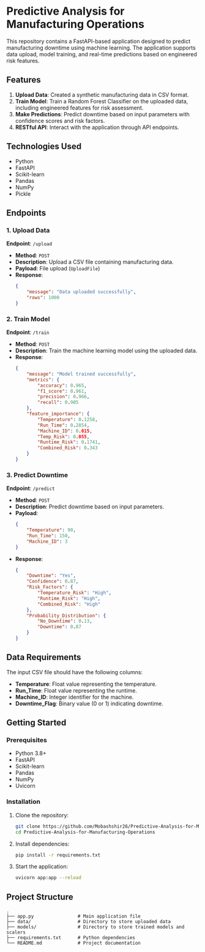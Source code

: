 # Predictive Analysis for Manufacturing Operations

This repository contains a FastAPI-based application designed to predict manufacturing downtime using machine learning. The application supports data upload, model training, and real-time predictions based on engineered risk features.

## Features

1. **Upload Data**: Created a synthetic manufacturing data in CSV format.
2. **Train Model**: Train a Random Forest Classifier on the uploaded data, including engineered features for risk assessment.
3. **Make Predictions**: Predict downtime based on input parameters with confidence scores and risk factors.
4. **RESTful API**: Interact with the application through API endpoints.

## Technologies Used

- Python
- FastAPI
- Scikit-learn
- Pandas
- NumPy
- Pickle

## Endpoints

### 1. Upload Data
**Endpoint**: `/upload`
- **Method**: `POST`
- **Description**: Upload a CSV file containing manufacturing data.
- **Payload**: File upload (`UploadFile`)
- **Response**:
  ```json
  {
      "message": "Data uploaded successfully",
      "rows": 1000
  }
  ```

### 2. Train Model
**Endpoint**: `/train`
- **Method**: `POST`
- **Description**: Train the machine learning model using the uploaded data.
- **Response**:
  ```json
  {
      "message": "Model trained successfully",
      "metrics": {
          "accuracy": 0.965,
          "f1_score": 0.961,
          "precision": 0.966,
          "recall": 0.905
      },
      "feature_importance": {
          "Temperature": 0.1258,
          "Run_Time": 0.2854,
          "Machine_ID": 0.015,
          "Temp_Risk": 0.055,
          "Runtime_Risk": 0.1741,
          "Combined_Risk": 0.343
      }
  }
  ```

### 3. Predict Downtime
**Endpoint**: `/predict`
- **Method**: `POST`
- **Description**: Predict downtime based on input parameters.
- **Payload**:
  ```json
  {
      "Temperature": 90,
      "Run_Time": 150,
      "Machine_ID": 3
  }
  ```
- **Response**:
  ```json
  {
      "Downtime": "Yes",
      "Confidence": 0.87,
      "Risk_Factors": {
          "Temperature_Risk": "High",
          "Runtime_Risk": "High",
          "Combined_Risk": "High"
      },
      "Probability_Distribution": {
          "No_Downtime": 0.13,
          "Downtime": 0.87
      }
  }
  ```

## Data Requirements

The input CSV file should have the following columns:
- **Temperature**: Float value representing the temperature.
- **Run_Time**: Float value representing the runtime.
- **Machine_ID**: Integer identifier for the machine.
- **Downtime_Flag**: Binary value (0 or 1) indicating downtime.

## Getting Started

### Prerequisites
- Python 3.8+
- FastAPI
- Scikit-learn
- Pandas
- NumPy
- Uvicorn

### Installation
1. Clone the repository:
   ```bash
   git clone https://github.com/Mobashshir26/Predictive-Analysis-for-Manufacturing-Operations.git
   cd Predictive-Analysis-for-Manufacturing-Operations
   ```

2. Install dependencies:
   ```bash
   pip install -r requirements.txt
   ```

3. Start the application:
   ```bash
   uvicorn app:app --reload
   ```

## Project Structure

```
.
├── app.py                # Main application file
├── data/                 # Directory to store uploaded data
├── models/               # Directory to store trained models and scalers
├── requirements.txt      # Python dependencies
└── README.md             # Project documentation
```





